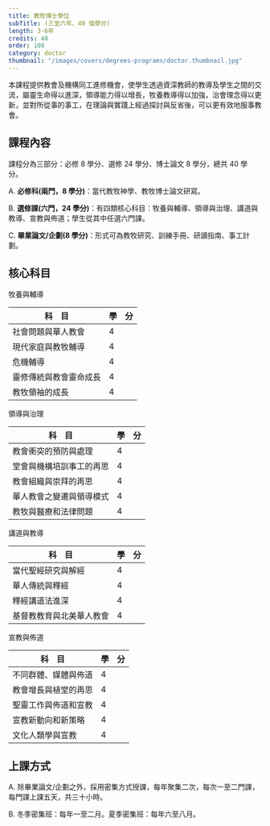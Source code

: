 ```yaml
---
title: 教牧博士學位
subTitle: (三至六年，40 個學分)
length: 3-6年
credits: 40
order: 100
category: doctor
thumbnail: "/images/covers/degrees-programs/doctor.thumbnail.jpg"
---
```


本課程提供教會及機構同工進修機會，使學生透過資深教師的教導及學生之間的交流，屬靈生命得以進深，領導能力得以增長，牧養教導得以加強，治會理念得以更新，並對所從事的事工，在理論與實踐上經過探討與反省後，可以更有效地服事教會。

## 課程內容

課程分為三部分：必修 8 學分、選修 24 學分、博士論文 8 學分，總共 40 學分。

A. **必修科(兩門，8 學分)**：當代教牧神學、教牧博士論文研寫。

B. **選修課(六門，24 學分)**：有四類核心科目：牧養與輔導、領導與治理、講道與教導、宣教與佈道；學生從其中任選六門課。

C. **畢業論文/企劃(8 學分)**：形式可為教牧研究、訓練手冊、研讀指南、事工計劃。

## 核心科目

牧養與輔導

| 科　目                 | 學　分 |
| ---------------------- | ------ |
| 社會問題與華人教會     | 4      |
| 現代家庭與教牧輔導     | 4      |
| 危機輔導               | 4      |
| 靈修傳統與教會靈命成長 | 4      |
| 教牧領袖的成長         | 4      |

領導與治理

| 科　目                   | 學　分 |
| ------------------------ | ------ |
| 教會衝突的預防與處理     | 4      |
| 堂會與機構培訓事工的再思 | 4      |
| 教會組織與崇拜的再思     | 4      |
| 華人教會之變遷與領導模式 | 4      |
| 教牧與醫療和法律問題     | 4      |

講道與教導

| 科　目                   | 學　分 |
| ------------------------ | ------ |
| 當代聖經研究與解經       | 4      |
| 華人傳統與釋經           | 4      |
| 釋經講道法進深           | 4      |
| 基督教教育與北美華人教會 | 4      |

宣教與佈道

| 科　目               | 學　分 |
| -------------------- | ------ |
| 不同群體、媒體與佈道 | 4      |
| 教會增長與植堂的再思 | 4      |
| 聖靈工作與佈道和宣教 | 4      |
| 宣教新動向和新策略   | 4      |
| 文化人類學與宣教     | 4      |

## 上課方式

A. 除畢業論文/企劃之外，採用密集方式授課，每年聚集二次，每次一至二門課，每門課上課五天，共三十小時。

B. 冬季密集班：每年一至二月。夏季密集班：每年六至八月。

